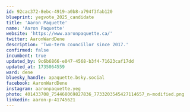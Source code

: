 ```yaml
---
id: 92cac372-8ebc-4919-a0b8-a794f3fab120
blueprint: yegvote_2025_candidate
title: 'Aaron Paquette'
name: 'Aaron Paquette'
website: 'https://www.aaronpaquette.ca/'
twitter: AaronWardDene
description: 'Two-term councillor since 2017.'
confirmed: false
incumbent: true
updated_by: 9c6b6866-e047-4568-b3f4-71623caf17dd
updated_at: 1735064559
ward: dene
bluesky_handle: apaquette.bsky.social
facebook: AaronWardDene
instagram: aaronpaquette.yeg
photo: 401433708_754468069827836_7733203545427114657_n-modified.png
linkedin: aaron-p-41745621
---
```

